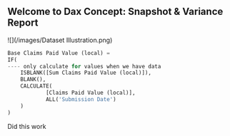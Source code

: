 ## Welcome to Dax Concept: Snapshot & Variance Report

![](/images/Dataset Illustration.png)

```Python
Base Claims Paid Value (local) = 
IF(
---- only calculate for values when we have data
    ISBLANK([Sum Claims Paid Value (local)]),  
    BLANK(),
    CALCULATE(    
            [Claims Paid Value (local)],
            ALL('Submission Date')
    )
)
```

Did this work

